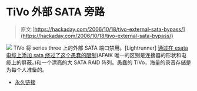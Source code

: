 # TiVo 外部 SATA 旁路

> 原文:[https://hackaday.com/2006/10/18/tivo-external-sata-bypass/](https://hackaday.com/2006/10/18/tivo-external-sata-bypass/)

![](../Images/ec834c4a9a86169edd49a782a0cd25a3.png)
TiVo 将 series three 上的外部 SATA 端口禁用。[Lightrunner] [通过在 esata 电缆上添加 sata 绕过了这个愚蠢的限制](http://www.tivocommunity.com/tivo-vb/showthread.php?t=322114)(AFAIK 唯一的区别是连接器的形状和电缆上的屏蔽。)和一个漂亮的大 SATA RAID 阵列。愚蠢的 TiVo，海量的录音存储是为每个人准备的。

*   [永久链接](http://www.tivocommunity.com/tivo-vb/showthread.php?t=322114)